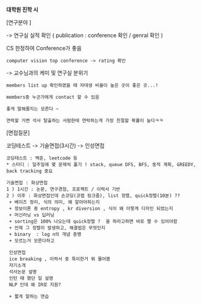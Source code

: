 **대학원 진학 시**

[연구분야 ]

-> 연구실 실적 확인 ( publication :  conference 확인 / genral 확인 )

CS 한정하여 Conference가 좋음

```
computer vision top conference -> rating 확인
```

->  교수님과의 케미 및 연구실 분위기

```
members list up 확인하였을 때 자대생 비율이 높은 곳이 좋은 곳...!

members중 누군가에게 contact 할 수 있음

좋게 말해줄지는 모른다 ~

연락할 거면 석사 탈출하는 사람한테 연락하는게 가장 친절할 확률이 높다ㅋㅋ
```

[면접질문]

코딩테스트 -> 기술면접(3시간) -> 인성면접

```
코딩테스트 : 백준, leetcode 등
* 스터디 : 일주일에 몇 문제씩 풀기 ! stack, queue DFS, BFS, 동적 계획, GREEDY, back tracking 중요

기술면접 : 화상면접
1 ) 1시간 : 논문, 연구경험, 프로젝트 / 이력서 기반
2 ) 이후 : 화상면접인데 손코딩(코랩 링크줌), list 정렬, quick정렬(10분) ??
 + 베이즈 정리, 식의 의미, 왜 알아야하는지
 + 정보이론 중 entropy , kr diversion , 식이 왜 이렇게 디자인 되었는지 
 + 머신러닝 vs 딥러닝
 + sorting은 100% 나오는데 quick정렬 ?  을 하라고하면 바로 짤 수 있어야함
 + 언제 그 정렬이 발생하고, 해결법은 무엇인지
 + binary  : log n의 개념 증명
 + 모르는거 모른다하고
 
 인성면접
 ice breaking , 이력서 중 특이한거 뭐 물어봄
 자기소개
 석사논문 설명
 인턴 때 했던 일 설명
 NLP 인데 왜 IR로 지원?
 
 + 짧게 말하는 연습
```







